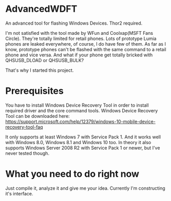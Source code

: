 # AdvancedWDFT
An advanced tool for flashing Windows Devices. Thor2 required.

I'm not satisfied with the tool made by WFun and Coolxap(MSFT Fans Circle).
They're totally limited for retail phones.
Lots of prototype Lumia phones are leaked everywhere, of course, I do have few of them.
As far as I know, prototype phones can't be flashed with the same command to a retail phone and vice versa.
And what if your phone get totally bricked with QHSUSB_DLOAD or QHSUSB_BULK?

That's why I started this project.

# Prerequisites

You have to install Windows Device Recovery Tool in order to install required driver and the core command tools.
Windows Device Recovery Tool can be downloaded here:
https://support.microsoft.com/help/12379/windows-10-mobile-device-recovery-tool-faq

It only supports at least Windows 7 with Service Pack 1. And it works well with Windows 8.0, Windows 8.1 and Windows 10 too. In theory it also supports Windows Server 2008 R2 with Service Pack 1 or newer, but I've never tested though.

# What you need to do right now

Just compile it, analyze it and give me your idea.
Currently I'm constructing it's interface.
